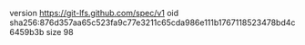 version https://git-lfs.github.com/spec/v1
oid sha256:876d357aa65c523fa9c77e3211c65cda986e111b1767118523478bd4c6459b3b
size 98
